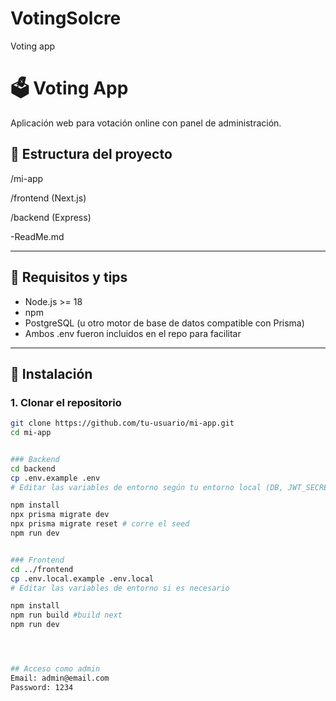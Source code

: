 # VotingSolcre

Voting app


# 🗳️ Voting App

Aplicación web para votación online con panel de administración.

## 📁 Estructura del proyecto

/mi-app

/frontend (Next.js)

/backend (Express)

 -ReadMe.md
 
---

## 🧰 Requisitos y tips

- Node.js >= 18
- npm
- PostgreSQL (u otro motor de base de datos compatible con Prisma)
- Ambos .env fueron incluidos en el repo para facilitar

---

## 🚀 Instalación

### 1. Clonar el repositorio

```bash
git clone https://github.com/tu-usuario/mi-app.git
cd mi-app


### Backend
cd backend
cp .env.example .env
# Editar las variables de entorno según tu entorno local (DB, JWT_SECRET, etc.)

npm install
npx prisma migrate dev
npx prisma migrate reset # corre el seed
npm run dev


### Frontend
cd ../frontend
cp .env.local.example .env.local
# Editar las variables de entorno si es necesario 

npm install
npm run build #build next
npm run dev




## Acceso como admin
Email: admin@email.com
Password: 1234
```
